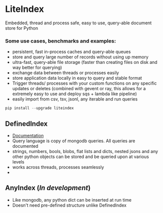 # LiteIndex
Embedded, thread and process safe, easy to use, query-able document store for Python

### Some use cases, benchmarks and examples:
- persistent, fast in-process caches and query-able queues
- store and query large number of records without using up memory
- ultra-fast, query-able file storage (faster than creating files on disk and way better for querying)
- exchange data between threads or processes easily
- store application data locally in easy to query and stable format
- Trigger threads/ processes with your custom functions on any specific updates or deletes (combined with gevent or ray, this allows for a extremely easy to use and deploy sqs + lambda like pipeline)
- easily import from csv, tsv, jsonl, any iterable and run queries



```python
pip install --upgrade liteindex
```

## DefinedIndex

- [Documentation](https://github.com/notAI-tech/LiteIndex/blob/main/DefinedIndex.md)
- Query language is copy of mongodb queries. All queries are documented
- strings, numbers, bools, blobs, flat lists and dicts, nested jsons and any other python objects can be stored and be queried upon at various levels
- works across threads, processes seamlessly
- 

## AnyIndex (***In development***)

- Like mongodb, any python dict can be inserted at run time
- Doesn't need pre-defined structure unlike DefinedIndex
